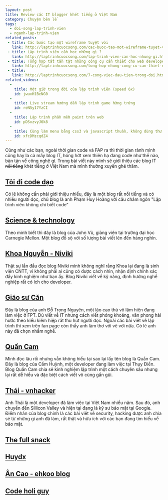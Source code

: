 ```yaml
---
layout: post
title: Review các IT blogger khét tiếng ở Việt Nam
category: Chuyện bên lề
tags:
  - doi-song-lap-trinh-vien
  - nganh-lap-trinh-vien
related_posts:
 - title: Các bước tạo một wireframe tuyệt vời
   link: http://laptrinhcuocsong.com/cac-buoc-tao-mot-wireframe-tuyet-voi.html
 - title: Lập trình viên cần học những gì ?
   link: http://laptrinhcuocsong.com/lap-trinh-vien-can-hoc-nhung-gi.html
 - title: Tổng hợp tất tần tật những công cụ cần thiết cho web developer
   link: http://laptrinhcuocsong.com/tong-hop-nhung-cong-cu-can-thiet-cho-web-developer.html
 - title:
   link: http://laptrinhcuocsong.com/7-cong-viec-dau-tien-trong-doi.html
related_videos:
  - 
    title: Một giờ trong đời của lập trình viên (speed 6x)
    id: jwuxH1BeNG0
  -
    title: Live stream hướng dẫn lập trình game hứng trứng
    id: reN5y17YzCI
  -
    title: Lập trình phần mềm paint trên web
    id: pDSxzvyJ6k8
  -
    title: Cùng làm menu bằng css3 và javascript thuần, không dùng thư viện
    id: xfcDMzcqdZ4
---
```


Cũng như các bạn, ngoài thời gian code và FAP ra thì thời gian rảnh mình cũng hay la cà mấy blog IT, hóng hớt xem thiên hạ đang code như thế nào, bàn tán về công nghệ gì. Trong bài viết này mình sẽ giới thiệu các blog IT ~~nổi tiếng~~ khét tiếng ở Việt Nam mà mình thường xuyên ghé thăm.

<h2><a href="https://toidicodedao.com/" target="_blank">Tôi đi code dạo</a></h2>

Có lẽ không cần phải giới thiệu nhiều, đây là một blog rất nổi tiếng và có nhiều người đọc, chủ blog là anh Phạm Huy Hoàng với câu châm ngôn "Lập trình viên không chỉ biết code"

<h2><a href="http://science-technology.vn" target="_blank">Science & technology</a></h2>

Theo mình biết thì đây là blog của John Vũ, giảng viên tại trường đại học Carnegie Mellon. Một blog đồ sộ với số lượng bài viết lên đến hàng nghìn.

<h2><a href="https://niviki.com/" target="_blank">Khoa Nguyễn - Niviki</a></h2>

Thật sự lần đầu đọc blog Niviki mình không nghĩ rằng Khoa lại đang là sinh viên CNTT, vì không phải ai cũng có được cách nhìn, nhận định chính xác đầy kinh nghiệm như bạn ấy. Blog Niviki viết về kỹ năng, định hướng nghề nghiệp rất có ích cho developer.

<h2><a href="http://www.giaosucan.com/" target="_blank">Giáo sư Căn</a></h2>

Đây là blog của anh Đỗ Trọng Nguyên, một lão cao thủ võ lâm hiện đang làm việc ở FPT. Dù viết về IT nhưng cách viết phóng khoáng, văn phong hài hước theo kiểu kiếm hiệp rất thu hút người đọc. Ngoài các bài viết về lập trình thì xem trên fan page còn thấy anh làm thơ với vẽ vời nữa. Có lẽ anh này đã chọn nhầm nghề.

<h2><a href="https://quan-cam.com/" target="_blank">Quần Cam</a></h2>

Mình đọc lâu rồi nhưng vẫn không hiểu tại sao lại lấy tên blog là Quần Cam. Đây là blog của Cẩm Huỳnh, một developer đang làm việc tại Thụy Điển. Blog Quần Cam chia sẻ kinh nghiệm lập trình một cách chuyên sâu nhưng lại rất dễ hiểu và đặc biệt cách viết vô cùng gần gũi.

<h2><a href="https://vnhacker.blogspot.com/" target="_blank">Thái - vnhacker</a></h2>

Anh Thái là một developer đã làm việc tại Việt Nam nhiều năm. Sau đó, anh chuyển đến Sillicon Valley và hiện tại đang là kỹ sư bảo mật tại Google. Điểm nhấn của blog chính là các bài viết về security, hacking được anh chia sẻ từ những gì anh đã làm, rất thật và hữu ích với các bạn đang tìm hiểu về bảo mật.

<h2><a href="https://thefullsnack.com/" target="_blank">The full snack</a></h2>

<h2><a href="https://huydx.com/" target="_blank">Huydx</a></h2>

<h2><a href="https://ehkoo.com/" target="_blank">Ân Cao - ehkoo blog</a></h2>

<h2><a href="https://codeaholicguy.com/" target="_blank">Code holi guy</a></h2>
